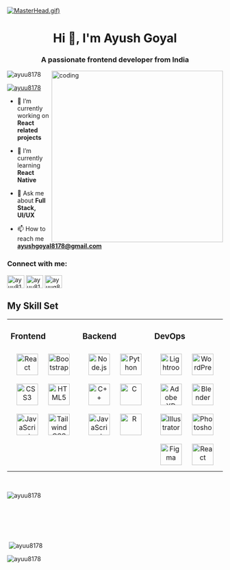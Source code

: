 [![MasterHead](https://blogger.googleusercontent.com/img/b/R29vZ2xl/AVvXsEgn_x-7qq8u5ENptlZBOBlehEGmGhDodfSs_ZLiGIs-GuzrM3aNgMtoHdHhZy55Y0e4DN2RkQ_DbWA1vbmQaO6gSbCiFJg1dtM2yu9EUYlX1EKxZs-bEDsATK-Jj-CQYIezQBUeB3IPNvMY6_zvDowW2a9J6BgD_yJQhR9hWAFaQL0TmrdrSEPQF5HV/s320/(2000%20%C3%97%20600%20px)22.gif).gif)](https://ayushgoyal.io)


<h1 align="center">Hi 👋, I'm Ayush Goyal</h1>
<h3 align="center">A passionate frontend developer from India</h3>
<img align="right" alt="coding" width="400" src="https://blogger.googleusercontent.com/img/b/R29vZ2xl/AVvXsEiwBN0aOCDL8ladqXv0JL-3urGxpMe2FK1dVJOCmYzsWAb3e5UTyQ0GouMFtcmAxEtXhaX2uOIQnH7puDbCrHVRy_yvRqgUMQp-gqEM9vWKfOFn5nnhLVIseRA8JfzNTFVemCymuOkgNBST31WQli2XsuNK-Y1eo9HZuu1VDa_ndM144eqgYQMdleCj/w468-h263/gif11.gif">

<p align="left"> <img src="https://komarev.com/ghpvc/?username=ayuu8178&label=Profile%20views&color=0e75b6&style=flat" alt="ayuu8178" /> </p>

<p align="left"> <a href="https://twitter.com/ayuu8178" target="blank"><img src="https://img.shields.io/twitter/follow/ayuu8178?logo=twitter&style=for-the-badge" alt="ayuu8178" /></a> </p>

- 🔭 I’m currently working on **React related projects**

- 🌱 I’m currently learning **React Native**

- 💬 Ask me about **Full Stack, UI/UX**

- 📫 How to reach me **ayushgoyal8178@gmail.com**

<h3 align="left">Connect with me:</h3>
<p align="left">
<a href="https://twitter.com/ayuu8178" target="blank"><img align="center" src="https://raw.githubusercontent.com/rahuldkjain/github-profile-readme-generator/master/src/images/icons/Social/twitter.svg" alt="ayuu8178" height="30" width="40" /></a>
<a href="https://fb.com/ayuu8178" target="blank"><img align="center" src="https://raw.githubusercontent.com/rahuldkjain/github-profile-readme-generator/master/src/images/icons/Social/facebook.svg" alt="ayuu8178" height="30" width="40" /></a>
<a href="https://instagram.com/ayuug8178" target="blank"><img align="center" src="https://raw.githubusercontent.com/rahuldkjain/github-profile-readme-generator/master/src/images/icons/Social/instagram.svg" alt="ayuug8178" height="30" width="40" /></a>
</p>

## My Skill Set  
<table><tr><td valign="top" width="33%">



### Frontend  
<div align="center">  
<a href="https://reactjs.org/" target="_blank"><img style="margin: 10px" src="https://profilinator.rishav.dev/skills-assets/react-original-wordmark.svg" alt="React" height="50" /></a>  
<a href="https://getbootstrap.com/docs/3.4/javascript/" target="_blank"><img style="margin: 10px" src="https://profilinator.rishav.dev/skills-assets/bootstrap-plain.svg" alt="Bootstrap" height="50" /></a>  
<a href="https://www.w3schools.com/css/" target="_blank"><img style="margin: 10px" src="https://profilinator.rishav.dev/skills-assets/css3-original-wordmark.svg" alt="CSS3" height="50" /></a>  
<a href="https://en.wikipedia.org/wiki/HTML5" target="_blank"><img style="margin: 10px" src="https://profilinator.rishav.dev/skills-assets/html5-original-wordmark.svg" alt="HTML5" height="50" /></a>  
<a href="https://www.javascript.com/" target="_blank"><img style="margin: 10px" src="https://profilinator.rishav.dev/skills-assets/javascript-original.svg" alt="JavaScript" height="50" /></a>  
<a href="https://www.tailwindcss.com/" target="_blank"><img style="margin: 10px" src="https://profilinator.rishav.dev/skills-assets/tailwindcss.svg" alt="Tailwind CSS" height="50" /></a>  
</div>

</td><td valign="top" width="33%">



### Backend  
<div align="center">  
<a href="https://nodejs.org/" target="_blank"><img style="margin: 10px" src="https://profilinator.rishav.dev/skills-assets/nodejs-original-wordmark.svg" alt="Node.js" height="50" /></a>  
<a href="https://www.python.org/" target="_blank"><img style="margin: 10px" src="https://profilinator.rishav.dev/skills-assets/python-original.svg" alt="Python" height="50" /></a>  
<a href="https://www.cplusplus.com/" target="_blank"><img style="margin: 10px" src="https://profilinator.rishav.dev/skills-assets/cplusplus-original.svg" alt="C++" height="50" /></a>  
<a href="https://www.cprogramming.com/" target="_blank"><img style="margin: 10px" src="https://profilinator.rishav.dev/skills-assets/c-original.svg" alt="C" height="50" /></a>  
<a href="https://www.javascript.com/" target="_blank"><img style="margin: 10px" src="https://profilinator.rishav.dev/skills-assets/javascript-original.svg" alt="JavaScript" height="50" /></a>  
<a href="https://www.r-project.org/" target="_blank"><img style="margin: 10px" src="https://profilinator.rishav.dev/skills-assets/r.svg" alt="R" height="50" /></a>  
</div>

</td><td valign="top" width="33%">



### DevOps  
<div align="center">  
<a href="https://www.adobe.com/products/photoshop-lightroom.html" target="_blank"><img style="margin: 10px" src="https://profilinator.rishav.dev/skills-assets/lightroom.png" alt="Lightroom" height="50" /></a>  
<a href="https://wordpress.com/" target="_blank"><img style="margin: 10px" src="https://profilinator.rishav.dev/skills-assets/wordpress.png" alt="WordPress" height="50" /></a>  
<a href="https://www.adobe.com/in/products/xd.html" target="_blank"><img style="margin: 10px" src="https://profilinator.rishav.dev/skills-assets/adobexd.png" alt="Adobe XD" height="50" /></a>  
<a href="https://www.blender.org/" target="_blank"><img style="margin: 10px" src="https://profilinator.rishav.dev/skills-assets/blender_community_badge_white.svg" alt="Blender" height="50" /></a>  
<a href="https://www.adobe.com/in/products/illustrator.html" target="_blank"><img style="margin: 10px" src="https://profilinator.rishav.dev/skills-assets/adobe_illustrator-icon.svg" alt="Illustrator" height="50" /></a>  
<a href="https://www.adobe.com/in/products/photoshop.html" target="_blank"><img style="margin: 10px" src="https://profilinator.rishav.dev/skills-assets/photoshop-plain.svg" alt="Photoshop" height="50" /></a>  
<a href="https://www.figma.com/" target="_blank"><img style="margin: 10px" src="https://profilinator.rishav.dev/skills-assets/figma-icon.svg" alt="Figma" height="50" /></a>  
<a href="https://reactjs.org/" target="_blank"><img style="margin: 10px" src="https://profilinator.rishav.dev/skills-assets/react-original-wordmark.svg" alt="React" height="50" /></a>  
</div>

</td></tr></table>  

<br/>  



<p><img align="left" src="https://github-readme-stats.vercel.app/api/top-langs?username=ayuu8178&show_icons=true&locale=en&layout=compact" alt="ayuu8178" /></p>
<br/>  
<br/>  
<br/>  
<br/>  
<br/>  
<br/>  



<p>&nbsp;<img align="center" src="https://github-readme-stats.vercel.app/api?username=ayuu8178&show_icons=true&locale=en" alt="ayuu8178" /></p>



<p><img align="center" src="https://github-readme-streak-stats.herokuapp.com/?user=ayuu8178&" alt="ayuu8178" /></p>
